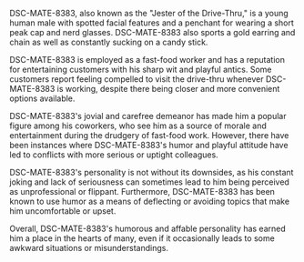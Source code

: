 DSC-MATE-8383, also known as the "Jester of the Drive-Thru," is a young human male with spotted facial features and a penchant for wearing a short peak cap and nerd glasses. DSC-MATE-8383 also sports a gold earring and chain as well as constantly sucking on a candy stick. 

DSC-MATE-8383 is employed as a fast-food worker and has a reputation for entertaining customers with his sharp wit and playful antics. Some customers report feeling compelled to visit the drive-thru whenever DSC-MATE-8383 is working, despite there being closer and more convenient options available. 

DSC-MATE-8383's jovial and carefree demeanor has made him a popular figure among his coworkers, who see him as a source of morale and entertainment during the drudgery of fast-food work. However, there have been instances where DSC-MATE-8383's humor and playful attitude have led to conflicts with more serious or uptight colleagues. 

DSC-MATE-8383's personality is not without its downsides, as his constant joking and lack of seriousness can sometimes lead to him being perceived as unprofessional or flippant. Furthermore, DSC-MATE-8383 has been known to use humor as a means of deflecting or avoiding topics that make him uncomfortable or upset. 

Overall, DSC-MATE-8383's humorous and affable personality has earned him a place in the hearts of many, even if it occasionally leads to some awkward situations or misunderstandings.